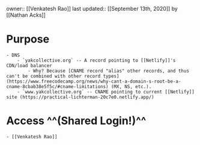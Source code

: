owner:: [[Venkatesh Rao]]
last updated:: [[September 13th, 2020]] by [[Nathan Acks]]
# Purpose
    - DNS
        - `yakcollective.org` -- A record pointing to [[Netlify]]'s CDN/load balancer
            - Why? Because [CNAME record "alias" other records, and thus can't be combined with other record types](https://www.freecodecamp.org/news/why-cant-a-domain-s-root-be-a-cname-8cbab38e5f5c/#cname-limitations) (MX, NS, etc.).
        - `www.yakcollective.org` -- CNAME pointing to current [[Netlify]] site (https://practical-lichterman-20c7e0.netlify.app/)
# Access ^^(Shared Login!)^^
    - [[Venkatesh Rao]]
